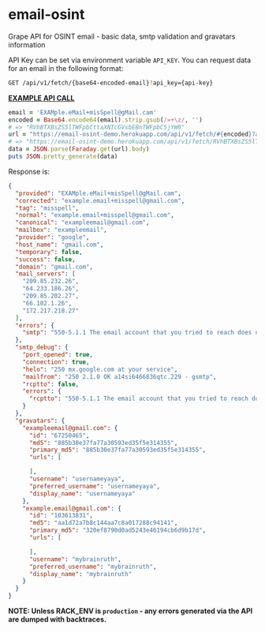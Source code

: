 # email-osint
Grape API for OSINT email - basic data, smtp validation and gravatars information

API Key can be set via environment variable `API_KEY`. You can request data for an email in the following format:

```bash
GET /api/v1/fetch/{base64-encoded-email}?api_key={api-key}
```

**[EXAMPLE API CALL](https://email-osint-demo.herokuapp.com/api/v1/fetch/RVhBTXBsZS5lTWFpbCttaXNTcGVsbEBnTWFpbC5jYW0?api_key=test)**

```ruby
email = 'EXAMple.eMail+misSpell@gMail.cam'
encoded = Base64.encode64(email).strip.gsub(/=+\z/, '')
# => "RVhBTXBsZS5lTWFpbCttaXNTcGVsbEBnTWFpbC5jYW0"
url = "https://email-osint-demo.herokuapp.com/api/v1/fetch/#{encoded}?api_key=test"
# => "https://email-osint-demo.herokuapp.com/api/v1/fetch/RVhBTXBsZS5lTWFpbCttaXNTcGVsbEBnTWFpbC5jYW0?api_key=test"
data = JSON.parse(Faraday.get(url).body)
puts JSON.pretty_generate(data)
```

Response is:
```json
{
  "provided": "EXAMple.eMail+misSpell@gMail.cam",
  "corrected": "example.email+misspell@gmail.com",
  "tag": "misspell",
  "normal": "example.email+misspell@gmail.com",
  "canonical": "exampleemail@gmail.com",
  "mailbox": "exampleemail",
  "provider": "google",
  "host_name": "gmail.com",
  "temporary": false,
  "success": false,
  "domain": "gmail.com",
  "mail_servers": [
    "209.85.232.26",
    "64.233.186.26",
    "209.85.202.27",
    "66.102.1.26",
    "172.217.218.27"
  ],
  "errors": {
    "smtp": "550-5.1.1 The email account that you tried to reach does not exist. Please try"
  },
  "smtp_debug": {
    "port_opened": true,
    "connection": true,
    "helo": "250 mx.google.com at your service",
    "mailfrom": "250 2.1.0 OK a14si6466836qtc.229 - gsmtp",
    "rcptto": false,
    "errors": {
      "rcptto": "550-5.1.1 The email account that you tried to reach does not exist. Please try\n"
    }
  },
  "gravatars": {
    "exampleemail@gmail.com": {
      "id": "67250465",
      "md5": "885b30e37fa77a30593ed35f5e314355",
      "primary_md5": "885b30e37fa77a30593ed35f5e314355",
      "urls": [

      ],
      "username": "usernameyaya",
      "preferred_username": "usernameyaya",
      "display_name": "usernameyaya"
    },
    "example.email@gmail.com": {
      "id": "103613831",
      "md5": "aa1d72a7b8c144aa7c8a017288c94141",
      "primary_md5": "320ef8790d0ad5243e46194cb6d9b17d",
      "urls": [

      ],
      "username": "mybrainruth",
      "preferred_username": "mybrainruth",
      "display_name": "mybrainruth"
    }
  }
}
```

**NOTE: Unless RACK_ENV is `production` - any errors generated via the API are dumped with backtraces.**
